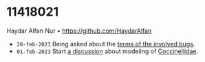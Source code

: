 # 11418021
Haydar Alfan Nur &bull; https://github.com/HaydarAlfan

+ `20-feb-2023` Being asked about the [terms of the involved bugs](https://github.com/HaydarAlfan/Tugas-Akhir-Kumbang-Koksi/issues/1#issuecomment-1436254346).
+ `01-feb-2023` Start [a discussion](https://github.com/HaydarAlfan/Tugas-Akhir-Kumbang-Koksi/issues/1) about modeling of [Coccinellidae](https://id.wikipedia.org/wiki/Kumbang_koksi).
